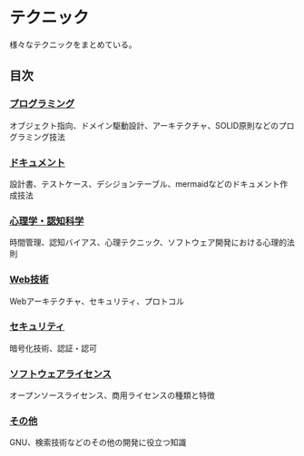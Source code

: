 # テクニック
様々なテクニックをまとめている。

## 目次

### [プログラミング](./programming.md)
オブジェクト指向、ドメイン駆動設計、アーキテクチャ、SOLID原則などのプログラミング技法

### [ドキュメント](./document.md)
設計書、テストケース、デシジョンテーブル、mermaidなどのドキュメント作成技法

### [心理学・認知科学](./psychology.md)
時間管理、認知バイアス、心理テクニック、ソフトウェア開発における心理的法則

### [Web技術](./web.md)
Webアーキテクチャ、セキュリティ、プロトコル

### [セキュリティ](./security.md)
暗号化技術、認証・認可

### [ソフトウェアライセンス](./license.md)
オープンソースライセンス、商用ライセンスの種類と特徴

### [その他](./etc.md)
GNU、検索技術などのその他の開発に役立つ知識